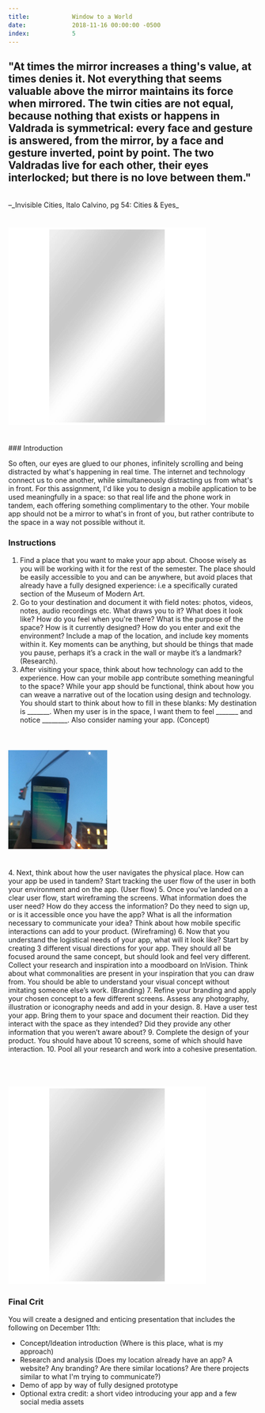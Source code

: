 ```yaml
---
title:            Window to a World
date:             2018-11-16 00:00:00 -0500
index:            5
---
```



## "At times the mirror increases a thing's value, at times denies it. Not everything that seems valuable above the mirror maintains its force when mirrored. The twin cities are not equal, because nothing that exists or happens in Valdrada is symmetrical: every face and gesture is answered, from the mirror, by a face and gesture inverted, point by point. The two Valdradas live for each other, their eyes interlocked; but there is no love between them."
<br>
–_Invisible Cities, Italo Calvino, pg 54: Cities & Eyes_
<br><br>

#### ![Mirror Mirror](../assets/imgs/mirror.png)
<br>
### Introduction

So often, our eyes are glued to our phones, infinitely scrolling and being distracted by what's happening in real time. The internet and technology connect us to one another, while simultaneously distracting us from what's in front. For this assignment, I'd like you to design a mobile application to be used meaningfully in a space: so that real life and the phone work in tandem, each offering something complimentary to the other. Your mobile app should not be a mirror to what's in front of you, but rather contribute to the space in a way not possible without it.

### Instructions

1. Find a place that you want to make your app about. Choose wisely as you will be working with it for the rest of the semester. The place should be easily accessible to you and can be anywhere, but avoid places that already have a fully designed experience: i.e a specifically curated section of the Museum of Modern Art.
2. Go to your destination and document it with field notes: photos, videos, notes, audio recordings etc. What draws you to it? What does it look like? How do you feel when you're there? What is the purpose of the space? How is it currently designed? How do you enter and exit the environment? Include a map of the location, and include key moments within it. Key moments can be anything, but should be things that made you pause, perhaps it’s a crack in the wall or maybe it’s a landmark? (Research).
3. After visiting your space, think about how technology can add to the experience. How can your mobile app contribute something meaningful to the space? While your app should be functional, think about how you can weave a narrative out of the location using design and technology. You should start to think about how to fill in these blanks: My destination is _______. When my user is in the space, I want them to feel _______ and notice ________. Also consider naming your app. (Concept)
<br><br><br>
#### ![Moon and Iphone](../assets/imgs/moon-phone.jpg)
<br>
4. Next, think about how the user navigates the physical place. How can your app be used in tandem? Start tracking the user flow of the user in both your environment and on the app. (User flow)
5. Once you’ve landed on a clear user flow, start wireframing the screens. What information does the user need? How do they access the information? Do they need to sign up, or is it accessible once you have the app? What is all the information necessary to communicate your idea? Think about how mobile specific interactions can add to your product. (Wireframing)
6. Now that you understand the logistical needs of your app, what will it look like? Start by creating 3 different visual directions for your app. They should all be focused around the same concept, but should look and feel very different. Collect your research and inspiration into a moodboard on InVision. Think about what commonalities are present in your inspiration that you can draw from. You should be able to understand your visual concept without imitating someone else’s work. (Branding)
7. Refine your branding and apply your chosen concept to a few different screens. Assess any photography, illustration or iconography needs and add in your design.
8. Have a user test your app. Bring them to your space and document their reaction. Did they interact with the space as they intended? Did they provide any other information that you weren’t aware about?
9. Complete the design of your product. You should have about 10 screens, some of which should have interaction.
10. Pool all your research and work into a cohesive presentation.

<br><br>

#### ![Mirror Mirror](../assets/imgs/mirror.png)

### Final Crit
You will create a designed and enticing presentation that includes the following on December 11th:
- Concept/Ideation introduction (Where is this place, what is my approach)
- Research and analysis (Does my location already have an app? A website? Any branding? Are there similar locations? Are there projects similar to what I'm trying to communicate?)
- Demo of app by way of fully designed prototype
- Optional extra credit: a short video introducing your app and a few social media assets
